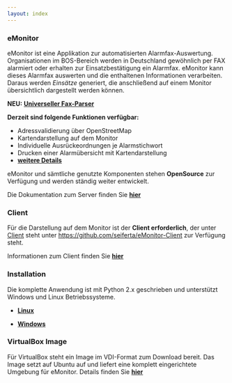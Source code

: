 ```yaml
---
layout: index
---
```


### eMonitor

eMonitor ist eine Applikation zur automatisierten Alarmfax-Auswertung. Organisationen im BOS-Bereich werden in
Deutschland gewöhnlich per FAX alarmiert oder erhalten zur Einsatzbestätigung ein Alarmfax.
eMonitor kann dieses Alarmfax auswerten und die enthaltenen Informationen verarbeiten. Daraus werden *Einsätze*
generiert, die anschließend auf einem Monitor übersichtlich dargestellt werden können.

**NEU:** [**Universeller Fax-Parser**][6]


**Derzeit sind folgende Funktionen verfügbar:**

* Adressvalidierung über OpenStreetMap
* Kartendarstellung auf dem Monitor
* Individuelle Ausrückeordnungen je Alarmstichwort
* Drucken einer Alarmübersicht mit Kartendarstellung
* [**weitere Details**][5]

eMonitor und sämtliche genutzte Komponenten stehen **OpenSource** zur Verfügung und werden ständig weiter entwickelt.

Die Dokumentation zum Server finden Sie [**hier**][1]

### Client

Für die Darstellung auf dem Monitor ist der **Client erforderlich**, der unter
[Client](https://github.com/seiferta/eMonitor-Client) steht unter https://github.com/seiferta/eMonitor-Client zur
Verfügung steht.

Informationen zum Client finden Sie [**hier**][2]

### Installation

Die komplette Anwendung ist mit Python 2.x geschrieben und unterstützt Windows und Linux Betriebssysteme.

* [**Linux**][3]

* [**Windows**][4]

### VirtualBox Image

Für VirtualBox steht ein Image im VDI-Format zum Download bereit. Das Image setzt auf Ubuntu auf und liefert eine komplett eingerichtete Umgebung für eMonitor. Details finden Sie [**hier**][7] 

[1]: server
[2]: client
[3]: install/linux
[4]: install/windows
[5]: details
[6]: faxchecker
[7]: install/image
